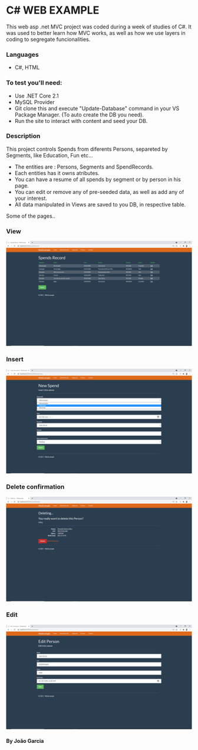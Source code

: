 # C# WEB EXAMPLE

This web asp .net MVC project was coded during a week of studies of C#. It was used to better learn how MVC works, as well as how we use layers in coding to segregate funcionalities.
### Languages 
* C#, HTML
### To test you'll need:
* Use .NET Core 2.1
* MySQL Provider
* Git clone this and execute "Update-Database" command in your VS Package Manager. (To auto create the DB you need).
* Run the site to interact with content and seed your DB.

### Description
This project controls Spends from diferents Persons, separeted by Segments, like Education, Fun etc...

* The entities are : Persons, Segments and SpendRecords.
* Each entities has it owns atributes.
* You can have a resume of all spends by segment or by person in his page.
* You can edit or remove any of pre-seeded data, as well as add any of your interest.
* All data manipulated in Views are saved to you DB, in respective table.

Some of the pages..

### View
![SpendsRecord Index](WebExample/IM_exc/IMG_SR_INDEX.png)

### Insert
![SpendsRecord Insert](WebExample/IM_exc/IMG_SR_INSERT.png)

### Delete confirmation
![Confirm Deletion](WebExample/IM_exc/IMG_DEL.png)

### Edit
![Editing](WebExample/IM_exc/IMG_P_EDIT.png)

#### By João Garcia
